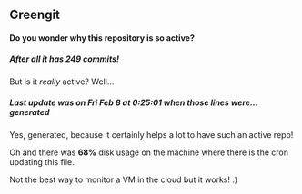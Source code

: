 ## Greengit

#### Do you wonder why this repository is so active?

##### After all it has 249 commits!

But is it *really* active? Well...

##### Last update was on Fri Feb 8 at 0:25:01 when those lines were... generated

Yes, generated, because it certainly helps a lot to have such an active repo!

Oh and there was **68%** disk usage on the machine
where there is the cron updating this file.

Not the best way to monitor a VM in the cloud but it works! :)
